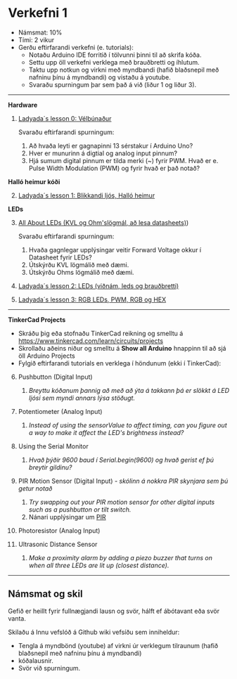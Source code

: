 # Verkefni 1 
- Námsmat: 10%
- Tími: 2 vikur
- Gerðu eftirfarandi verkefni (e. tutorials):
  - Notaðu Arduino IDE forritið í tölvunni þinni til að skrifa kóða.
  - Settu upp öll verkefni verklega með brauðbretti og íhlutum.
  - Taktu upp notkun og virkni með myndbandi (hafið blaðsnepil með nafninu þínu á myndbandi) og vistaðu á youtube.
  - Svaraðu spurningum þar sem það á við (liður 1 og  liður 3).

---

**Hardware**

1. [Ladyada´s lesson 0: Vélbúnaður](https://learn.adafruit.com/ladyadas-learn-arduino-lesson-number-0) 

   Svaraðu eftirfarandi spurningum:

    1. Að hvaða leyti er gagnapinni 13 sérstakur í Arduino Uno?
    1. Hver er munurinn á digtial og analog input pinnum?
    1. Hjá sumum digital pinnum er tilda merki (~) fyrir PWM. Hvað er e. Pulse Width Modulation (PWM) og fyrir hvað er það notað?

**Halló heimur kóði**

2. [Ladyada´s lesson 1: Blikkandi ljós, Halló heimur ](https://learn.adafruit.com/ladyadas-learn-arduino-lesson-number-1) 

  
**LEDs**

3. [All About LEDs (KVL og Ohm'slögmál, að lesa datasheets)](https://learn.adafruit.com/all-about-leds/overview))
 
   Svaraðu eftirfarandi spurningum:

     1. Hvaða gagnlegar upplýsingar veitir Forward Voltage okkur í Datasheet fyrir LEDs?
     1. Útskýrðu KVL lögmálið með dæmi.
     1. Útskýrðu Ohms lögmálið með dæmi.
     
4. [Ladyada´s lesson 2: LEDs (viðnám, leds og brauðbretti)](https://learn.adafruit.com/adafruit-arduino-lesson-2-leds/overview)

5. [Ladyada´s lesson 3: RGB LEDs, PWM, RGB og HEX](https://learn.adafruit.com/adafruit-arduino-lesson-3-rgb-leds)


---

**TinkerCad Projects**
- Skráðu þig eða stofnaðu TinkerCad reikning og smelltu á https://www.tinkercad.com/learn/circuits/projects  
- Skrollaðu aðeins niður og smelltu á **Show all Arduino** hnappinn til að sjá öll Arduino Projects 
- Fylgið eftirfarandi tutorials en verklega í höndunum (ekki í TinkerCad):


6. Pushbutton (Digital Input) 
   1. _Breyttu kóðanum þannig að með að ýta á takkann þá er slökkt á LED ljósi sem myndi annars lýsa stöðugt._

7. Potentiometer (Analog Input) 
   1. _Instead of using the sensorValue to affect timing, can you figure out a way to make it affect the LED's brightness instead?_
   
8. Using the Serial Monitor
   1. _Hvað þýðir 9600 baud í Serial.begin(9600) og hvað gerist ef þú breytir gildinu?_
   
9. PIR Motion Sensor (Digital Input) - _skólinn á nokkra PIR skynjara sem þú getur notað_
   1. _Try swapping out your PIR motion sensor for other digital inputs such as a pushbutton or tilt switch._
   1. Nánari upplýsingar um [PIR](https://learn.adafruit.com/pir-passive-infrared-proximity-motion-sensor/overview)
   
10. Photoresistor (Analog Input) 

11. Ultrasonic Distance Sensor 
    1. _Make a proximity alarm by adding a piezo buzzer that turns on when all three LEDs are lit up (closest distance)._

---

## Námsmat og skil
Gefið er heillt fyrir fullnægjandi lausn og svör, hálft ef ábótavant eða svör vanta.

Skilaðu á Innu vefslóð á Github wiki vefsíðu sem inniheldur:

- Tengla á myndbönd (youtube) af virkni úr verklegum tilraunum (hafið blaðsnepil með nafninu þínu á myndbandi)
- kóðalausnir. 
- Svör við spurningum.







